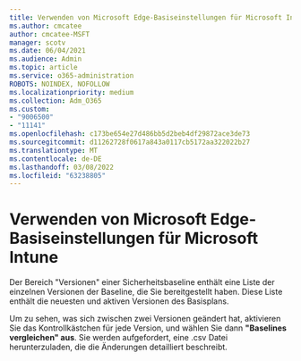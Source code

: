 ```yaml
---
title: Verwenden von Microsoft Edge-Basiseinstellungen für Microsoft Intune
ms.author: cmcatee
author: cmcatee-MSFT
manager: scotv
ms.date: 06/04/2021
ms.audience: Admin
ms.topic: article
ms.service: o365-administration
ROBOTS: NOINDEX, NOFOLLOW
ms.localizationpriority: medium
ms.collection: Adm_O365
ms.custom:
- "9006500"
- "11141"
ms.openlocfilehash: c173be654e27d486bb5d2beb4df29872ace3de73
ms.sourcegitcommit: d11262728f0617a843a0117cb5172aa322022b27
ms.translationtype: MT
ms.contentlocale: de-DE
ms.lasthandoff: 03/08/2022
ms.locfileid: "63238805"
---
```

# <a name="use-microsoft-edge-baseline-settings-for-microsoft-intune"></a>Verwenden von Microsoft Edge-Basiseinstellungen für Microsoft Intune

Der Bereich "Versionen" einer Sicherheitsbaseline enthält eine Liste der einzelnen Versionen der Baseline, die Sie bereitgestellt haben. Diese Liste enthält die neuesten und aktiven Versionen des Basisplans.

Um zu sehen, was sich zwischen zwei Versionen geändert hat, aktivieren Sie das Kontrollkästchen für jede Version, und wählen Sie dann **"Baselines vergleichen" aus**. Sie werden aufgefordert, eine .csv Datei herunterzuladen, die die Änderungen detailliert beschreibt.